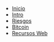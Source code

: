 * <a href="/book/" target="_self">Inicio</a>
* [Intro](/c/intro.md)
* [Riesgos](/c/riesgos.md)
* [Bitcoin](/c/bitcoin.md)
* [Recursos Web](/c/recursos.md)
